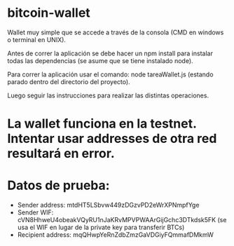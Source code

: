 # bitcoin-wallet

Wallet muy simple que se accede a través de la consola (CMD en windows o terminal en UNIX).

Antes de correr la aplicación se debe hacer un npm install para instalar todas las dependencias (se asume que se tiene instalado node).

Para correr la aplicación usar el comando: node tareaWallet.js (estando parado dentro del directorio del proyecto).

Luego seguir las instrucciones para realizar las distintas operaciones.

# La wallet funciona en la testnet. Intentar usar addresses de otra red resultará en error.

# Datos de prueba:

- Sender address: mtdHT5LSbvw449zDGzvPD2eWrXPNmpfYge
- Sender WIF: cVN8HhweU4obeakVQyRU1nJaKRvMPVPWAArGijGchc3DTkdsk5FK (se usa el WIF en lugar de la private key para transferir BTCs)
- Recipient address: mqQHwpYeRnZdbZmzGaVDGiyFQmmafDMkmW
